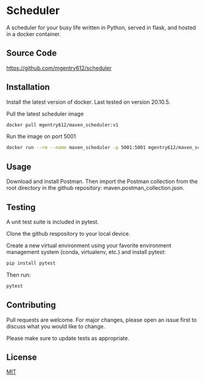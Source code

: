# Scheduler

A scheduler for your busy life written in Python, served in flask, and hosted in a docker container.


## Source Code
https://github.com/mgentry612/scheduler

## Installation

Install the latest version of docker. Last tested on version 20.10.5.

Pull the latest scheduler image

```bash
docker pull mgentry612/maven_scheduler:v1
```

Run the image on port 5001
```bash
docker run --rm --name maven_scheduler -p 5001:5001 mgentry612/maven_scheduler:v1
```

## Usage
Download and install Postman. Then import the Postman collection from the root directory in the github repository: maven.postman_collection.json.

## Testing
A unit test suite is included in pytest.

Clone the github respository to your local device.

Create a new virtual environment using your favorite environment management system (conda, virtualenv, etc.) and install pytest:
```bash
pip install pytest
```
Then run:
```bash
pytest
```

## Contributing
Pull requests are welcome. For major changes, please open an issue first to discuss what you would like to change.

Please make sure to update tests as appropriate.

## License
[MIT](https://choosealicense.com/licenses/mit/)
